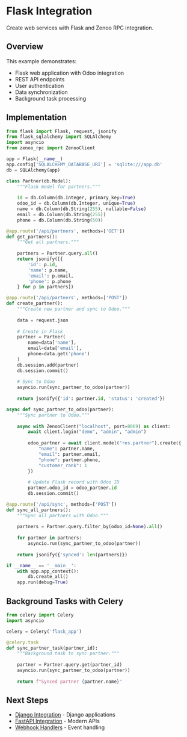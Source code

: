 # Flask Integration

Create web services with Flask and Zenoo RPC integration.

## Overview

This example demonstrates:
- Flask web application with Odoo integration
- REST API endpoints
- User authentication
- Data synchronization
- Background task processing

## Implementation

```python
from flask import Flask, request, jsonify
from flask_sqlalchemy import SQLAlchemy
import asyncio
from zenoo_rpc import ZenooClient

app = Flask(__name__)
app.config['SQLALCHEMY_DATABASE_URI'] = 'sqlite:///app.db'
db = SQLAlchemy(app)

class Partner(db.Model):
    """Flask model for partners."""
    
    id = db.Column(db.Integer, primary_key=True)
    odoo_id = db.Column(db.Integer, unique=True)
    name = db.Column(db.String(255), nullable=False)
    email = db.Column(db.String(255))
    phone = db.Column(db.String(50))

@app.route('/api/partners', methods=['GET'])
def get_partners():
    """Get all partners."""
    
    partners = Partner.query.all()
    return jsonify([{
        'id': p.id,
        'name': p.name,
        'email': p.email,
        'phone': p.phone
    } for p in partners])

@app.route('/api/partners', methods=['POST'])
def create_partner():
    """Create new partner and sync to Odoo."""
    
    data = request.json
    
    # Create in Flask
    partner = Partner(
        name=data['name'],
        email=data['email'],
        phone=data.get('phone')
    )
    db.session.add(partner)
    db.session.commit()
    
    # Sync to Odoo
    asyncio.run(sync_partner_to_odoo(partner))
    
    return jsonify({'id': partner.id, 'status': 'created'})

async def sync_partner_to_odoo(partner):
    """Sync partner to Odoo."""
    
    async with ZenooClient("localhost", port=8069) as client:
        await client.login("demo", "admin", "admin")
        
        odoo_partner = await client.model("res.partner").create({
            "name": partner.name,
            "email": partner.email,
            "phone": partner.phone,
            "customer_rank": 1
        })
        
        # Update Flask record with Odoo ID
        partner.odoo_id = odoo_partner.id
        db.session.commit()

@app.route('/api/sync', methods=['POST'])
def sync_all_partners():
    """Sync all partners with Odoo."""
    
    partners = Partner.query.filter_by(odoo_id=None).all()
    
    for partner in partners:
        asyncio.run(sync_partner_to_odoo(partner))
    
    return jsonify({'synced': len(partners)})

if __name__ == '__main__':
    with app.app_context():
        db.create_all()
    app.run(debug=True)
```

## Background Tasks with Celery

```python
from celery import Celery
import asyncio

celery = Celery('flask_app')

@celery.task
def sync_partner_task(partner_id):
    """Background task to sync partner."""
    
    partner = Partner.query.get(partner_id)
    asyncio.run(sync_partner_to_odoo(partner))
    
    return f"Synced partner {partner.name}"
```

## Next Steps

- [Django Integration](django-integration.md) - Django applications
- [FastAPI Integration](fastapi-integration.md) - Modern APIs
- [Webhook Handlers](webhook-handlers.md) - Event handling

